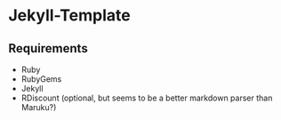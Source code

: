 # Jekyll-Template

## Requirements

* Ruby
* RubyGems
* Jekyll
* RDiscount (optional, but seems to be a better markdown parser than Maruku?)

